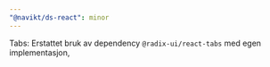 ```yaml
---
"@navikt/ds-react": minor
---
```


Tabs: Erstattet bruk av dependency `@radix-ui/react-tabs` med egen implementasjon,
